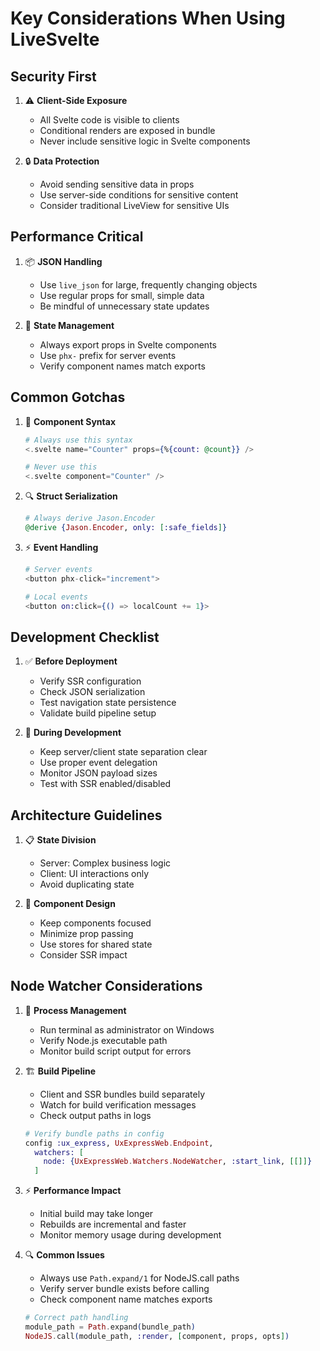 # Key Considerations When Using LiveSvelte

## Security First
1. ⚠️ **Client-Side Exposure**
   - All Svelte code is visible to clients
   - Conditional renders are exposed in bundle
   - Never include sensitive logic in Svelte components

2. 🔒 **Data Protection**
   - Avoid sending sensitive data in props
   - Use server-side conditions for sensitive content
   - Consider traditional LiveView for sensitive UIs

## Performance Critical
1. 📦 **JSON Handling**
   - Use `live_json` for large, frequently changing objects
   - Use regular props for small, simple data
   - Be mindful of unnecessary state updates

2. 🔄 **State Management**
   - Always export props in Svelte components
   - Use `phx-` prefix for server events
   - Verify component names match exports

## Common Gotchas
1. 🚫 **Component Syntax**
   ```elixir
   # Always use this syntax
   <.svelte name="Counter" props={%{count: @count}} />
   
   # Never use this
   <.svelte component="Counter" />
   ```

2. 🔍 **Struct Serialization**
   ```elixir
   # Always derive Jason.Encoder
   @derive {Jason.Encoder, only: [:safe_fields]}
   ```

3. ⚡ **Event Handling**
   ```elixir
   # Server events
   <button phx-click="increment">
   
   # Local events
   <button on:click={() => localCount += 1}>
   ```

## Development Checklist
1. ✅ **Before Deployment**
   - Verify SSR configuration
   - Check JSON serialization
   - Test navigation state persistence
   - Validate build pipeline setup

2. 🔄 **During Development**
   - Keep server/client state separation clear
   - Use proper event delegation
   - Monitor JSON payload sizes
   - Test with SSR enabled/disabled

## Architecture Guidelines
1. 📋 **State Division**
   - Server: Complex business logic
   - Client: UI interactions only
   - Avoid duplicating state

2. 🎯 **Component Design**
   - Keep components focused
   - Minimize prop passing
   - Use stores for shared state
   - Consider SSR impact

## Node Watcher Considerations
1. 🔄 **Process Management**
   - Run terminal as administrator on Windows
   - Verify Node.js executable path
   - Monitor build script output for errors

2. 🏗️ **Build Pipeline**
   - Client and SSR bundles build separately
   - Watch for build verification messages
   - Check output paths in logs
   ```elixir
   # Verify bundle paths in config
   config :ux_express, UxExpressWeb.Endpoint,
     watchers: [
       node: {UxExpressWeb.Watchers.NodeWatcher, :start_link, [[]]}
     ]
   ```

3. ⚡ **Performance Impact**
   - Initial build may take longer
   - Rebuilds are incremental and faster
   - Monitor memory usage during development

4. 🔍 **Common Issues**
   - Always use `Path.expand/1` for NodeJS.call paths
   - Verify server bundle exists before calling
   - Check component name matches exports
   ```elixir
   # Correct path handling
   module_path = Path.expand(bundle_path)
   NodeJS.call(module_path, :render, [component, props, opts])
   ```
